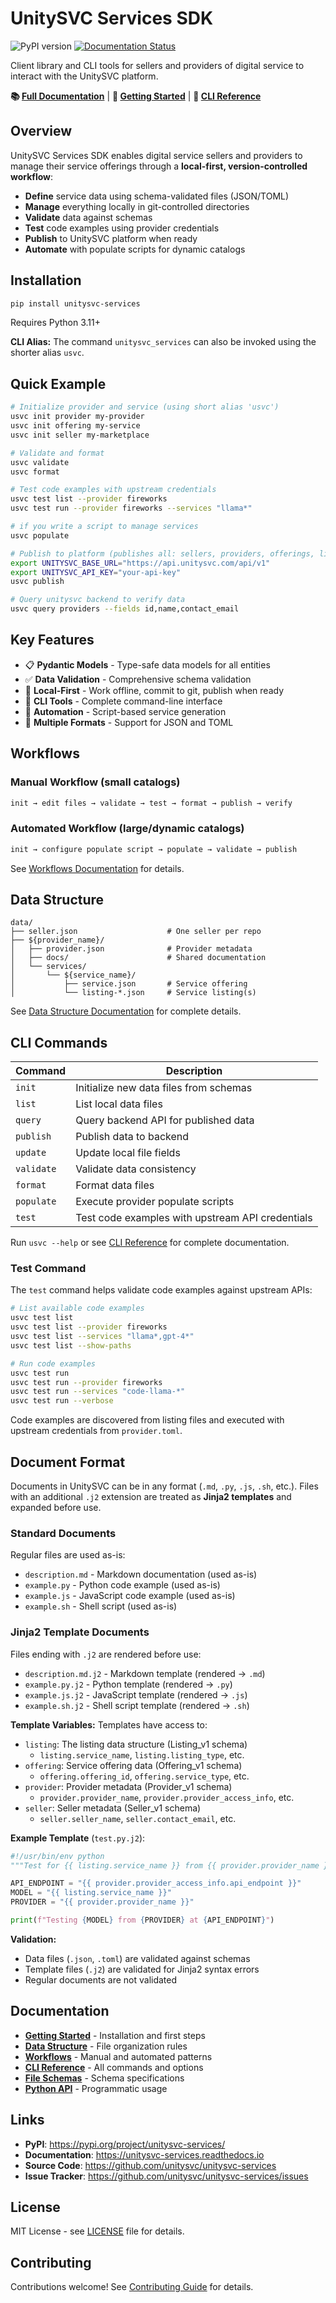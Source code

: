 # UnitySVC Services SDK

![PyPI version](https://img.shields.io/pypi/v/unitysvc-services.svg)
[![Documentation Status](https://readthedocs.org/projects/unitysvc-services/badge/?version=latest)](https://unitysvc-services.readthedocs.io/en/latest/?version=latest)

Client library and CLI tools for sellers and providers of digital service to interact with the UnitySVC platform.

**📚 [Full Documentation](https://unitysvc-services.readthedocs.io)** | **🚀 [Getting Started](https://unitysvc-services.readthedocs.io/en/latest/getting-started/)** | **📖 [CLI Reference](https://unitysvc-services.readthedocs.io/en/latest/cli-reference/)**

## Overview

UnitySVC Services SDK enables digital service sellers and providers to manage their service offerings through a **local-first, version-controlled workflow**:

-   **Define** service data using schema-validated files (JSON/TOML)
-   **Manage** everything locally in git-controlled directories
-   **Validate** data against schemas
-   **Test** code examples using provider credentials
-   **Publish** to UnitySVC platform when ready
-   **Automate** with populate scripts for dynamic catalogs

## Installation

```bash
pip install unitysvc-services
```

Requires Python 3.11+

**CLI Alias:** The command `unitysvc_services` can also be invoked using the shorter alias `usvc`.

## Quick Example

```bash
# Initialize provider and service (using short alias 'usvc')
usvc init provider my-provider
usvc init offering my-service
usvc init seller my-marketplace

# Validate and format
usvc validate
usvc format

# Test code examples with upstream credentials
usvc test list --provider fireworks
usvc test run --provider fireworks --services "llama*"

# if you write a script to manage services
usvc populate

# Publish to platform (publishes all: sellers, providers, offerings, listings)
export UNITYSVC_BASE_URL="https://api.unitysvc.com/api/v1"
export UNITYSVC_API_KEY="your-api-key"
usvc publish

# Query unitysvc backend to verify data
usvc query providers --fields id,name,contact_email
```

## Key Features

-   📋 **Pydantic Models** - Type-safe data models for all entities
-   ✅ **Data Validation** - Comprehensive schema validation
-   🔄 **Local-First** - Work offline, commit to git, publish when ready
-   🚀 **CLI Tools** - Complete command-line interface
-   🤖 **Automation** - Script-based service generation
-   📝 **Multiple Formats** - Support for JSON and TOML

## Workflows

### Manual Workflow (small catalogs)

```bash
init → edit files → validate → test → format → publish → verify
```

### Automated Workflow (large/dynamic catalogs)

```bash
init → configure populate script → populate → validate → publish
```

See [Workflows Documentation](https://unitysvc-services.readthedocs.io/en/latest/workflows/) for details.

## Data Structure

```
data/
├── seller.json                    # One seller per repo
├── ${provider_name}/
│   ├── provider.json              # Provider metadata
│   ├── docs/                      # Shared documentation
│   └── services/
│       └── ${service_name}/
│           ├── service.json       # Service offering
│           └── listing-*.json     # Service listing(s)
```

See [Data Structure Documentation](https://unitysvc-services.readthedocs.io/en/latest/data-structure/) for complete details.

## CLI Commands

| Command    | Description                                      |
| ---------- | ------------------------------------------------ |
| `init`     | Initialize new data files from schemas           |
| `list`     | List local data files                            |
| `query`    | Query backend API for published data             |
| `publish`  | Publish data to backend                          |
| `update`   | Update local file fields                         |
| `validate` | Validate data consistency                        |
| `format`   | Format data files                                |
| `populate` | Execute provider populate scripts                |
| `test`     | Test code examples with upstream API credentials |

Run `usvc --help` or see [CLI Reference](https://unitysvc-services.readthedocs.io/en/latest/cli-reference/) for complete documentation.

### Test Command

The `test` command helps validate code examples against upstream APIs:

```bash
# List available code examples
usvc test list
usvc test list --provider fireworks
usvc test list --services "llama*,gpt-4*"
usvc test list --show-paths

# Run code examples
usvc test run
usvc test run --provider fireworks
usvc test run --services "code-llama-*"
usvc test run --verbose
```

Code examples are discovered from listing files and executed with upstream credentials from `provider.toml`.

## Document Format

Documents in UnitySVC can be in any format (`.md`, `.py`, `.js`, `.sh`, etc.). Files with an additional `.j2` extension are treated as **Jinja2 templates** and expanded before use.

### Standard Documents

Regular files are used as-is:

-   `description.md` - Markdown documentation (used as-is)
-   `example.py` - Python code example (used as-is)
-   `example.js` - JavaScript code example (used as-is)
-   `example.sh` - Shell script (used as-is)

### Jinja2 Template Documents

Files ending with `.j2` are rendered before use:

-   `description.md.j2` - Markdown template (rendered → `.md`)
-   `example.py.j2` - Python template (rendered → `.py`)
-   `example.js.j2` - JavaScript template (rendered → `.js`)
-   `example.sh.j2` - Shell script template (rendered → `.sh`)

**Template Variables:**
Templates have access to:

-   `listing`: The listing data structure (Listing_v1 schema)
    -   `listing.service_name`, `listing.listing_type`, etc.
-   `offering`: Service offering data (Offering_v1 schema)
    -   `offering.offering_id`, `offering.service_type`, etc.
-   `provider`: Provider metadata (Provider_v1 schema)
    -   `provider.provider_name`, `provider.provider_access_info`, etc.
-   `seller`: Seller metadata (Seller_v1 schema)
    -   `seller.seller_name`, `seller.contact_email`, etc.

**Example Template** (`test.py.j2`):

```python
#!/usr/bin/env python
"""Test for {{ listing.service_name }} from {{ provider.provider_name }}"""

API_ENDPOINT = "{{ provider.provider_access_info.api_endpoint }}"
MODEL = "{{ listing.service_name }}"
PROVIDER = "{{ provider.provider_name }}"

print(f"Testing {MODEL} from {PROVIDER} at {API_ENDPOINT}")
```

**Validation:**

-   Data files (`.json`, `.toml`) are validated against schemas
-   Template files (`.j2`) are validated for Jinja2 syntax errors
-   Regular documents are not validated

## Documentation

-   **[Getting Started](https://unitysvc-services.readthedocs.io/en/latest/getting-started/)** - Installation and first steps
-   **[Data Structure](https://unitysvc-services.readthedocs.io/en/latest/data-structure/)** - File organization rules
-   **[Workflows](https://unitysvc-services.readthedocs.io/en/latest/workflows/)** - Manual and automated patterns
-   **[CLI Reference](https://unitysvc-services.readthedocs.io/en/latest/cli-reference/)** - All commands and options
-   **[File Schemas](https://unitysvc-services.readthedocs.io/en/latest/file-schemas/)** - Schema specifications
-   **[Python API](https://unitysvc-services.readthedocs.io/en/latest/api-reference/)** - Programmatic usage

## Links

-   **PyPI**: https://pypi.org/project/unitysvc-services/
-   **Documentation**: https://unitysvc-services.readthedocs.io
-   **Source Code**: https://github.com/unitysvc/unitysvc-services
-   **Issue Tracker**: https://github.com/unitysvc/unitysvc-services/issues

## License

MIT License - see [LICENSE](LICENSE) file for details.

## Contributing

Contributions welcome! See [Contributing Guide](https://unitysvc-services.readthedocs.io/en/latest/contributing/) for details.
